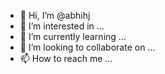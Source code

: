 - 👋 Hi, I’m @abhihj
- 👀 I’m interested in ...
- 🌱 I’m currently learning ...
- 💞️ I’m looking to collaborate on ...
- 📫 How to reach me ...

<!---
abhihj/abhihj is a ✨ special ✨ repository because its `README.md` (this file) appears on your GitHub profile.
You can click the Preview link to take a look at your changes.
--->
